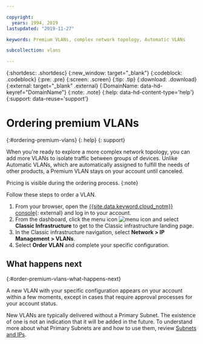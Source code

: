 ```yaml
---

copyright:
  years: 1994, 2019
lastupdated: "2019-11-27"

keywords: Premium VLANs, complex network topology, Automatic VLANs

subcollection: vlans

---
```



{:shortdesc: .shortdesc}
{:new_window: target="_blank"}
{:codeblock: .codeblock}
{:pre: .pre}
{:screen: .screen}
{:tip: .tip}
{:download: .download}
{:external: target="_blank" .external}
{:DomainName: data-hd-keyref="DomainName"}
{:note: .note}
{:help: data-hd-content-type='help'}
{:support: data-reuse='support'}

# Ordering premium VLANs
{:#ordering-premium-vlans}
{: help}
{: support}

When you're ready to explore a more complex network topology, you can add more VLANs to isolate traffic between groups of devices. Unlike Automatic VLANs, which are automatically assigned to fulfill the needs of other products, a Premium VLAN stays on your account until canceled.

Pricing is visible during the ordering process.
{:note}

Follow these steps to order a VLAN.

  1. From your browser, open the [{{site.data.keyword.cloud_notm}} console](https://{DomainName}/){: external} and log in to your account.
  1. From the dashboard, click the menu icon ![menu icon](../../icons/icon_hamburger.svg) and select **Classic Infrastructure** to get to the Classic infrastructure landing page.
  1. In the Classic infrastructure navigation, select **Network > IP Management > VLANs**.
  1. Select **Order VLAN** and complete your specific configuration.

## What happens next
{:#order-premium-vlans-what-happens-next}

A new VLAN with your specific configuration appears on your account within a few moments, except in cases that require approval processes for your account status.

New VLANs are typically delivered without a Primary Subnet. The existence of one is not an indication that it will be added in the future. To understand more about what Primary Subnets are and how to use them, review [Subnets and IPs](/docs/subnets?topic=subnets-getting-started).
